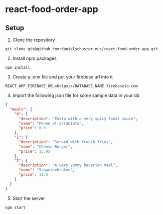 # react-food-order-app

## Setup

1. Clone the repository

```console
git clone git@github.com:danielschuster-muc/react-food-order-app.git
```

2. Install npm packages

```console
npm install
```

3. Create a .env file and put your firebase url into it

```
REACT_APP_FIREBASE_URL=https://DATABASE_NAME.firebaseio.com
```

4. Import the following json file for some sample data in your db

```json
{
  "meals": {
    "0": {
      "description": "Pasta with a very spicy tomat sauce",
      "name": "Penne al'arrabiata",
      "price": 8.9
    },
    "1": {
      "description": "Served with french fries",
      "name": "Cheese Burger",
      "price": 13.95
    },
    "2": {
      "description": "A very yummy bavarian meal",
      "name": "Schweinebraten",
      "price": 11.5
    }
  }
}
```

5. Start the server

```
npm start
```
